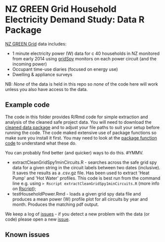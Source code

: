 # NZ GREEN Grid Household Electricity Demand Study: Data R Package
[NZ GREEN Grid](https://www.otago.ac.nz/centre-sustainability/research/energy/otago050285.html) data includes:

 * 1 minute electricity power (W) data for c 40 households in NZ monitored from early 2014 using [gridSpy](https://gridspy.com/) monitors on each power circuit (and the incoming power)
 * Occupant time-use diaries (focused on energy use)
 * Dwelling & appliance surveys

NB: *None* of the data is held in this repo so *none* of the code here will work unless you also have access to the data.

## Example code

The code in this folder provides R/Rmd code for simple extraction and analysis of the cleaned safe project data. You will need to download the [cleaned data package](https://cfsotago.github.io/GREENGridData/) and to adjust your file paths to suit your setup before running the code. The code maked extensive use of package functions so make sure you install it first. You may need to look at the [package function code](../R/) to understand what these do.

You can probably find better (and quicker) ways to do this. #YMMV.

 * extractCleanGridSpy1minCircuits.R - searches across the safe grid spy data for a given string in the circuit labels between two dates (inclusive). It saves the results as a .csv.gz file. Has been used to extract 'Heat Pump' and 'Hot Water' profiles. This code is best run from the command line e.g. using `> Rscript extractCleanGridSpy1minCircuits.R` (more info on [Rscript](https://www.rdocumentation.org/packages/utils/versions/3.5.1/topics/Rscript));
 * testHouseholdPower.Rmd - loads a given grid spy data file and produces a mean power (W) profile plot for all circuits by year and month. Produces the matching pdf output.

We keep a log of [issues](https://github.com/dataknut/nzGREENGridDataR/issues?q=is%3Aissue+label%3Aexamples) - if you detect a new problem with the data (or code) please open a new [issue](https://github.com/dataknut/nzGREENGridDataR/issues?q=is%3Aissue+label%3Aexamples).

## Known issues
